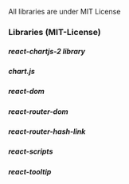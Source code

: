 All libraries are under MIT License



### Libraries (MIT-License)

##### react-chartjs-2 library
##### chart.js
##### react-dom
##### react-router-dom
##### react-router-hash-link
##### react-scripts
##### react-tooltip
